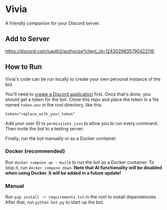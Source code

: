 # Vivia

A friendly companion for your Discord server.

## Add to Server

<https://discord.com/oauth2/authorize?client_id=1243029835790422116>

## How to Run

Vivia's code can be run locally to create your own personal instance of the bot.

You'll need to [create a Discord application](https://discord.com/developers/applications) first. Once that's done, you should get a token for the bot.
Clone this repo and place the token in a file named `token.env` in the root directory, like this:

`token="replace_with_your_token"`

Add your user ID to `permissions.json` to allow you to run every command. Then invite the bot to a testing server.

Finally, run the bot manually or as a Docker container.

### Docker (recommended)

Run `docker compose up --build` to run the bot as a Docker container. To stop it, run `docker compose down`.
**Note that AI functionality will be disabled when using Docker. It will be added in a future update!**

### Manual

Run `pip install -r requirements.txt` in the root to install dependencies. After that, run  `python bot.py` to start up the bot.
